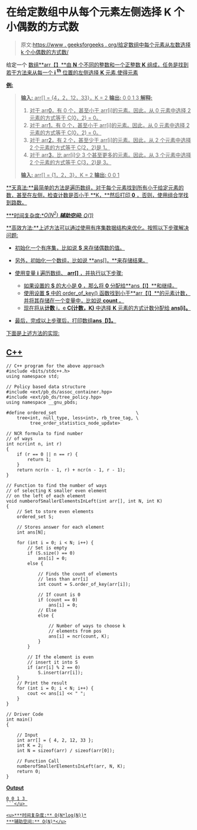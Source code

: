 # 在给定数组中从每个元素左侧选择 K 个小偶数的方式数

> 原文:[https://www . geeksforgeeks . org/给定数组中每个元素从左数选择 k 个小偶数的方式数/](https://www.geeksforgeeks.org/number-of-ways-to-select-k-small-even-number-from-left-of-each-element-in-given-array/)

给定一个 [<u>数组</u>](https://www.geeksforgeeks.org/introduction-to-arrays/)<u>**arr【】**由 **N** 个不同的整数和一个正整数 **K** 组成，任务是找到若干方法来从每一个 **i <sup>th</sup>** 位置的左侧选择 **K** 元素,使得元素</u>

<u>**例:**</u>

> <u>**输入:** arr[] = {4，2，12，33}，K = 2
> **输出:** 0 0 1 3
> **解释:**</u>
> 
> 1.  <u>对于 arr[0](=4)，有 0 个，甚至小于 arr[i]的元素。因此，从 0 元素中选择 2 元素的方式等于 C(0，2) = 0。</u>
> 2.  <u>对于 arr[1](=2)，有 0 个，甚至小于 arr[i]的元素。因此，从 0 元素中选择 2 元素的方式等于 C(0，2) = 0。</u>
> 3.  <u>对于 arr[2](=12)，有 2 个，甚至少于 arr[i]的元素。因此，从 2 个元素中选择 2 个元素的方式等于 C(2，2)是 1。</u>
> 4.  <u>对于 arr[3](=33)，比 arr[i]少 3 个甚至更多的元素。因此，从 3 个元素中选择 2 个元素的方式等于 C(3，2)是 3。</u> 
> 
> <u>**输入:** arr[] = {1，2，3}，K = 2
> **输出:** 0 0 1</u>

<u>**天真法:**最简单的方法是[遍历数组](https://www.geeksforgeeks.org/c-program-to-traverse-an-array/)，对于每个元素找到所有小于给定元素的数，甚至在左侧，检查计数是否小于 **K，**然后打印 **0** ，否则，使用[组合学](https://www.geeksforgeeks.org/combinatorics-gq/)找到路数。</u>

<u>***时间复杂度:**O(N<sup>2</sup>)*
***辅助空间:** O(1)*</u>

<u>**高效方法:**上述方法可以通过使用[有序集数据结构](https://www.geeksforgeeks.org/ordered-set-gnu-c-pbds/)来优化。按照以下步骤解决问题:</u>

*   <u>初始化一个[有序集](https://www.geeksforgeeks.org/ordered-set-gnu-c-pbds/)，比如说 **S** 来存储偶数的值。</u>
*   <u>另外，初始化一个数组，比如说 **ans[]，**来存储结果。</u>
*   <u>[使用变量 **i** 遍历数组](https://www.geeksforgeeks.org/c-program-to-traverse-an-array/)、 **arr[]** ，并执行以下步骤:

    *   如果设置的 **S** 的大小是 **0** ，那么将 **0** 分配给**ans【I】**和[继续](https://www.geeksforgeeks.org/continue-statement-cpp/)。
    *   使用设置 **S** 中的 [order_of_key()](https://www.geeksforgeeks.org/order_of_key-in-c/) 函数找到小于**arr【I】**的元素计数，并将其存储在一个变量中，比如说 **count** 。
    *   现在将从**计数** i，e **C(计数，K)** 中选择 **K** 元素的方式计数分配给 **ans[i]。**</u> 
*   <u>最后，完成以上步骤后，[打印数组](https://www.geeksforgeeks.org/c-program-to-print-an-array-using-recursion/)**ans【I】。**</u>

<u>下面是上述方法的实现:</u>

## <u>C++</u>

```
// C++ program for the above approach
#include <bits/stdc++.h>
using namespace std;

// Policy based data structure
#include <ext/pb_ds/assoc_container.hpp>
#include <ext/pb_ds/tree_policy.hpp>
using namespace __gnu_pbds;

#define ordered_set                              \
    tree<int, null_type, less<int>, rb_tree_tag, \
         tree_order_statistics_node_update>

// NCR formula to find number
// of ways
int ncr(int n, int r)
{
    if (r == 0 || n == r) {
        return 1;
    }
    return ncr(n - 1, r) + ncr(n - 1, r - 1);
}

// Function to find the number of ways
// of selecting K smaller even element
// on the left of each element
void numberofSmallerElementsInLeft(int arr[], int N, int K)
{
    // Set to store even elements
    ordered_set S;

    // Stores answer for each element
    int ans[N];

    for (int i = 0; i < N; i++) {
        // Set is empty
        if (S.size() == 0)
            ans[i] = 0;
        else {

            // Finds the count of elements
            // less than arr[i]
            int count = S.order_of_key(arr[i]);

            // If count is 0
            if (count == 0)
                ans[i] = 0;
            // Else
            else {

                // Number of ways to choose k
                // elements from pos
                ans[i] = ncr(count, K);
            }
        }

        // If the element is even
        // insert it into S
        if (arr[i] % 2 == 0)
            S.insert(arr[i]);
    }
    // Print the result
    for (int i = 0; i < N; i++) {
        cout << ans[i] << " ";
    }
}

// Driver Code
int main()
{

    // Input
    int arr[] = { 4, 2, 12, 33 };
    int K = 2;
    int N = sizeof(arr) / sizeof(arr[0]);

    // Function Call
    numberofSmallerElementsInLeft(arr, N, K);
    return 0;
}
```

<u>**Output**

```
0 0 1 3 
```</u> 

<u>***时间复杂度:** O(N*log(N))*
***辅助空间:** O(N)*</u>